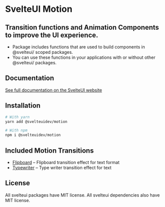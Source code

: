 # SvelteUI Motion

## **Transition functions and Animation Components to improve the UI experience.**

- Package includes functions that are used to build components in @svelteui/ scoped packages.
- You can use these functions in your applications with or without other @svelteui/ packages.

## Documentation

[See full documentation on the SvelteUI website](https://svelteui.org/)

## Installation

```bash
# With yarn
yarn add @svelteuidev/motion

# With npm
npm i @svelteuidev/motion
```

## Included Motion Transitions

- [Flipboard](https://svelteui.org/motion/flipboard) – Flipboard transition effect for text format
- [Typewriter](https://svelteui.org/motion/typewriter) – Type writer transition effect for text

## License

All svelteui packages have MIT license. All svelteui dependencies also have MIT license.
